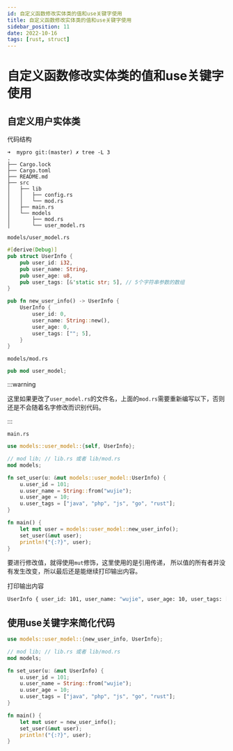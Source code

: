 ```yaml
---
id: 自定义函数修改实体类的值和use关键字使用
title: 自定义函数修改实体类的值和use关键字使用
sidebar_position: 11
date: 2022-10-16
tags: [rust, struct]
---
```


# 自定义函数修改实体类的值和use关键字使用

## 自定义用户实体类

代码结构

```
➜  mypro git:(master) ✗ tree -L 3
.
├── Cargo.lock
├── Cargo.toml
├── README.md
├── src
│   ├── lib
│   │   ├── config.rs
│   │   └── mod.rs
│   ├── main.rs
│   └── models
│       ├── mod.rs
│       └── user_model.rs
```

`models/user_model.rs`

```rust
#[derive(Debug)]
pub struct UserInfo {
    pub user_id: i32,
    pub user_name: String,
    pub user_age: u8,
    pub user_tags: [&'static str; 5], // 5个字符串参数的数组
}

pub fn new_user_info() -> UserInfo {
    UserInfo {
        user_id: 0,
        user_name: String::new(),
        user_age: 0,
        user_tags: [""; 5],
    }
}

```

`models/mod.rs`

```rust
pub mod user_model;
```

:::warning

这里如果更改了`user_model.rs`的文件名，上面的`mod.rs`需要重新编写以下，否则还是不会随着名字修改而识别代码。

:::

`main.rs`

```rust
use models::user_model::{self, UserInfo};

// mod lib; // lib.rs 或者 lib/mod.rs
mod models;

fn set_user(u: &mut models::user_model::UserInfo) {
    u.user_id = 101;
    u.user_name = String::from("wujie");
    u.user_age = 10;
    u.user_tags = ["java", "php", "js", "go", "rust"];
}

fn main() {
    let mut user = models::user_model::new_user_info();
    set_user(&mut user);
    println!("{:?}", user);
}

```

要进行修改值，就得使用`mut`修饰，这里使用的是引用传递， 所以值的所有者并没有发生改变，所以最后还是能继续打印输出内容。

打印输出内容

```bash
UserInfo { user_id: 101, user_name: "wujie", user_age: 10, user_tags: ["java", "php", "js", "go", "rust"] }
```

## 使用use关键字来简化代码

```rust
use models::user_model::{new_user_info, UserInfo};

// mod lib; // lib.rs 或者 lib/mod.rs
mod models;

fn set_user(u: &mut UserInfo) {
    u.user_id = 101;
    u.user_name = String::from("wujie");
    u.user_age = 10;
    u.user_tags = ["java", "php", "js", "go", "rust"];
}

fn main() {
    let mut user = new_user_info();
    set_user(&mut user);
    println!("{:?}", user);
}

```


